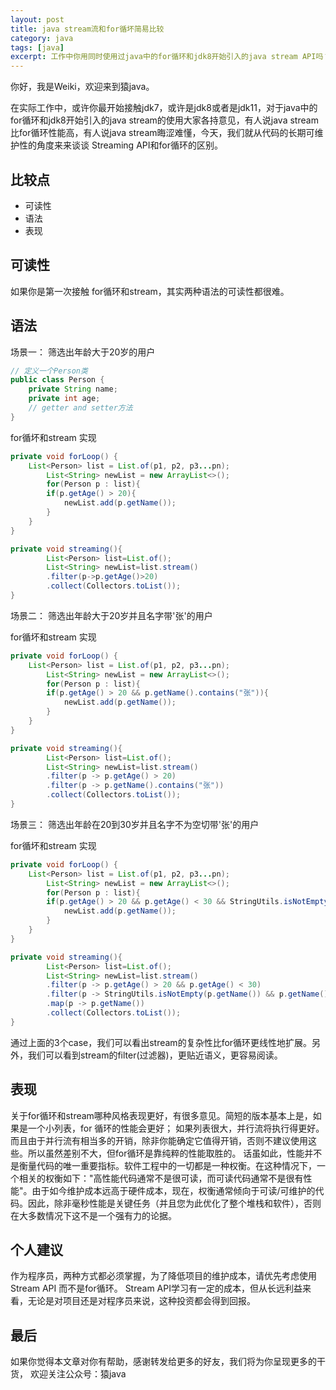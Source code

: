 ```yaml
---
layout: post
title: java stream流和for循坏简易比较
category: java
tags: [java]
excerpt: 工作中你用同时使用过java中的for循环和jdk8开始引入的java stream API吗？ 你觉得他们有性能差吗？
---
```

你好，我是Weiki，欢迎来到猿java。

 在实际工作中，或许你最开始接触jdk7，或许是jdk8或者是jdk11，对于java中的for循环和jdk8开始引入的java stream的使用大家各持意见，有人说java stream比for循环性能高，有人说java stream晦涩难懂，今天，我们就从代码的长期可维护性的角度来来谈谈 Streaming API和for循环的区别。

## 比较点

- 可读性
- 语法
- 表现


## 可读性

如果你是第一次接触 for循环和stream，其实两种语法的可读性都很难。


## 语法

场景一： 筛选出年龄大于20岁的用户

```java
// 定义一个Person类
public class Person {
    private String name;
    private int age;
    // getter and setter方法
}   
```
for循坏和stream 实现
```java
private void forLoop() {
    List<Person> list = List.of(p1, p2, p3...pn);
        List<String> newList = new ArrayList<>();
        for(Person p : list){
        if(p.getAge() > 20){
            newList.add(p.getName());
        }
    }
}

private void streaming(){
        List<Person> list=List.of();
        List<String> newList=list.stream()
        .filter(p->p.getAge()>20)
        .collect(Collectors.toList());
}  
```

场景二： 筛选出年龄大于20岁并且名字带'张'的用户

for循坏和stream 实现
```java
private void forLoop() {
    List<Person> list = List.of(p1, p2, p3...pn);
        List<String> newList = new ArrayList<>();
        for(Person p : list){
        if(p.getAge() > 20 && p.getName().contains("张")){
            newList.add(p.getName());
        }
    }
}

private void streaming(){
        List<Person> list=List.of();
        List<String> newList=list.stream()
        .filter(p -> p.getAge() > 20)
        .filter(p -> p.getName().contains("张"))
        .collect(Collectors.toList());
}  
```

场景三： 筛选出年龄在20到30岁并且名字不为空切带'张'的用户

for循坏和stream 实现
```java
private void forLoop() {
    List<Person> list = List.of(p1, p2, p3...pn);
        List<String> newList = new ArrayList<>();
        for(Person p : list){
        if(p.getAge() > 20 && p.getAge() < 30 && StringUtils.isNotEmpty(p.getName()) && p.getName().contains("张")){
            newList.add(p.getName());
        }
    }
}

private void streaming(){
        List<Person> list=List.of();
        List<String> newList=list.stream()
        .filter(p -> p.getAge() > 20 && p.getAge() < 30)
        .filter(p -> StringUtils.isNotEmpty(p.getName()) && p.getName().contains("张"))
        .map(p -> p.getName())
        .collect(Collectors.toList());
}  
```

通过上面的3个case，我们可以看出stream的复杂性比for循环更线性地扩展。另外，我们可以看到stream的filter(过滤器)，更贴近语义，更容易阅读。


## 表现
关于for循环和stream哪种风格表现更好，有很多意见。简短的版本基本上是，如果是一个小列表，for 循环的性能会更好；
如果列表很大，并行流将执行得更好。 而且由于并行流有相当多的开销，除非你能确定它值得开销，否则不建议使用这些。所以虽然差别不大，但for循环是靠纯粹的性能取胜的。
话虽如此，性能并不是衡量代码的唯一重要指标。软件工程中的一切都是一种权衡。在这种情况下，一个相关的权衡如下："高性能代码通常不是很可读，而可读代码通常不是很有性能"。由于如今维护成本远高于硬件成本，现在，权衡通常倾向于可读/可维护的代码。因此，除非毫秒性能是关键任务（并且您为此优化了整个堆栈和软件），否则在大多数情况下这不是一个强有力的论据。

## 个人建议

作为程序员，两种方式都必须掌握，为了降低项目的维护成本，请优先考虑使用 Stream API 而不是for循环。 Stream API学习有一定的成本，但从长远利益来看，无论是对项目还是对程序员来说，这种投资都会得到回报。

## 最后
如果你觉得本文章对你有帮助，感谢转发给更多的好友，我们将为你呈现更多的干货， 欢迎关注公众号：猿java

